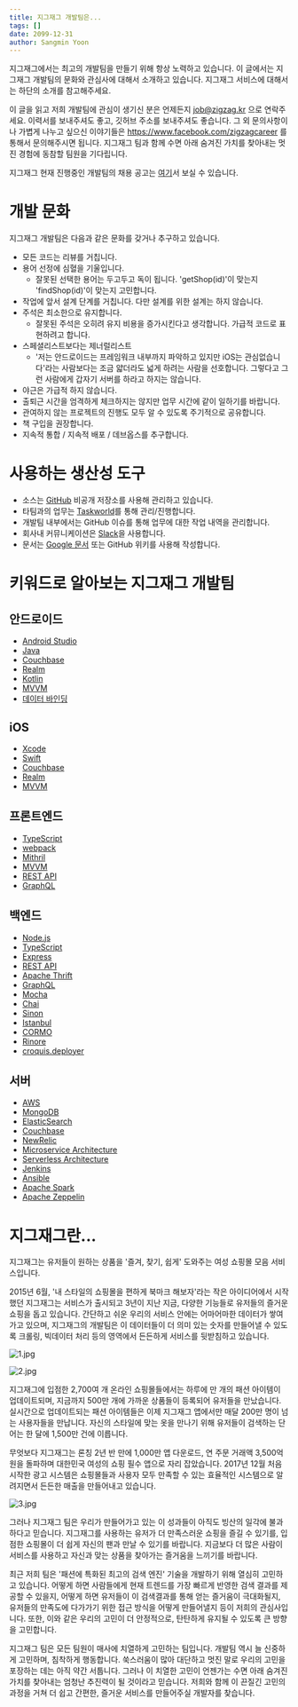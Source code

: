 ```yaml
---
title: 지그재그 개발팀은...
tags: []
date: 2099-12-31
author: Sangmin Yoon
---
```


지그재그에서는 최고의 개발팀을 만들기 위해 항상 노력하고 있습니다.
이 글에서는 지그재그 개발팀의 문화와 관심사에 대해서 소개하고 있습니다.
지그재그 서비스에 대해서는 하단의 소개를 참고해주세요.

이 글을 읽고 저희 개발팀에 관심이 생기신 분은 언제든지 [job@zigzag.kr](mailto:job@zigzag.kr) 으로 연락주세요.
이력서를 보내주셔도 좋고, 깃허브 주소를 보내주셔도 좋습니다.
그 외 문의사항이나 가볍게 나누고 싶으신 이야기들은 https://www.facebook.com/zigzagcareer 를 통해서 문의해주시면 됩니다.
지그재그 팀과 함께 수면 아래 숨겨진 가치를 찾아내는 멋진 경험에 동참할 팀원을 기다립니다.

지그재그 현재 진행중인 개발팀의 채용 공고는 [여기](https://career.zigzag.kr/recruit/)서 보실 수 있습니다.

<!--more-->

# 개발 문화

지그재그 개발팀은 다음과 같은 문화를 갖거나 추구하고 있습니다.

* 모든 코드는 리뷰를 거칩니다.
* 용어 선정에 심혈을 기울입니다.
	* 잘못된 선택한 용어는 두고두고 독이 됩니다. 'getShop(id)'이 맞는지 'findShop(id)'이 맞는지 고민합니다.
* 작업에 앞서 설계 단계를 거칩니다. 다만 설계를 위한 설계는 하지 않습니다.
* 주석은 최소한으로 유지합니다.
	* 잘못된 주석은 오히려 유지 비용을 증가시킨다고 생각합니다. 가급적 코드로 표현하려고 합니다.
* 스페셜리스트보다는 제너럴리스트
    * '저는 안드로이드는 프레임워크 내부까지 파악하고 있지만 iOS는 관심없습니다'라는 사람보다는 조금 얇더라도 넓게 하려는 사람을 선호합니다. 그렇다고 그런 사람에게 갑자기 서버를 하라고 하지는 않습니다.
* 야근은 가급적 하지 않습니다.
* 출퇴근 시간을 엄격하게 체크하지는 않지만 업무 시간에 같이 일하기를 바랍니다.
* 관여하지 않는 프로젝트의 진행도 모두 알 수 있도록 주기적으로 공유합니다.
* 책 구입을 권장합니다.
* 지속적 통합 / 지속적 배포 / 데브옵스를 추구합니다.

# 사용하는 생산성 도구

* 소스는 [GitHub](https://github.com/) 비공개 저장소를 사용해 관리하고 있습니다.
* 타팀과의 업무는 [Taskworld](https://taskworld.com/)를 통해 관리/진행합니다.
* 개발팀 내부에서는 GitHub 이슈를 통해 업무에 대한 작업 내역을 관리합니다.
* 회사내 커뮤니케이션은 [Slack](https://slack.com/)을 사용합니다.
* 문서는 [Google 문서](https://www.google.com/docs/about/) 또는 GitHub 위키를 사용해 작성합니다.

# 키워드로 알아보는 지그재그 개발팀

## 안드로이드

* [Android Studio](https://developer.android.com/studio/)
* [Java](https://www.java.com/)
* [Couchbase](https://www.couchbase.com/)
* [Realm](https://realm.io/)
* [Kotlin](https://kotlinlang.org/)
* [MVVM](https://en.wikipedia.org/wiki/Model%E2%80%93view%E2%80%93viewmodel)
* [데이터 바인딩](https://developer.android.com/topic/libraries/data-binding/)

## iOS

* [Xcode](https://developer.apple.com/xcode/)
* [Swift](https://swift.org/)
* [Couchbase](https://www.couchbase.com/)
* [Realm](https://realm.io/)
* [MVVM](https://en.wikipedia.org/wiki/Model%E2%80%93view%E2%80%93viewmodel)

## 프론트엔드

* [TypeScript](https://www.typescriptlang.org/)
* [webpack](https://webpack.js.org/)
* [Mithril](https://mithril.js.org/)
* [MVVM](https://en.wikipedia.org/wiki/Model%E2%80%93view%E2%80%93viewmodel)
* [REST API](https://en.wikipedia.org/wiki/Representational_state_transfer)
* [GraphQL](http://graphql.org/)
 
## 백엔드

* [Node.js](https://nodejs.org/)
* [TypeScript](https://www.typescriptlang.org/)
* [Express](http://expressjs.com/)
* [REST API](https://en.wikipedia.org/wiki/Representational_state_transfer)
* [Apache Thrift](https://thrift.apache.org/)
* [GraphQL](http://graphql.org/)
* [Mocha](https://mochajs.org/)
* [Chai](http://chaijs.com/)
* [Sinon](http://sinonjs.org/)
* [Istanbul](https://istanbul.js.org/)
* [CORMO](http://croquiscom.github.io/cormo/)
* [Rinore](https://github.com/croquiscom/rinore)
* [croquis.deployer](https://github.com/croquiscom/croquis.deployer)

## 서버

* [AWS](https://aws.amazon.com/)
* [MongoDB](https://www.mongodb.com/)
* [ElasticSearch](https://www.elastic.co/)
* [Couchbase](https://www.couchbase.com/)
* [NewRelic](https://newrelic.com/)
* [Microservice Architecture](https://en.wikipedia.org/wiki/Microservices)
* [Serverless Architecture](https://en.wikipedia.org/wiki/Serverless_computing)
* [Jenkins](https://jenkins.io/)
* [Ansible](https://www.ansible.com/)
* [Apache Spark](https://spark.apache.org/)
* [Apache Zeppelin](https://zeppelin.apache.org/)

# 지그재그란...

지그재그는 유저들이 원하는 상품을 '즐겨, 찾기, 쉽게' 도와주는 여성 쇼핑몰 모음 서비스입니다.

2015년 6월, '내 스타일의 쇼핑몰을 편하게 북마크 해보자'라는 작은 아이디어에서 시작했던 지그재그는 서비스가 출시되고 3년이 지난 지금, 다양한 기능들로 유저들의 즐거운 쇼핑을 돕고 있습니다.
간단하고 쉬운 우리의 서비스 안에는 어마어마한 데이터가 쌓여가고 있으며,
지그재그의 개발팀은 이 데이터들이 더 의미 있는 숫자를 만들어낼 수 있도록 크롤링, 빅데이터 처리 등의 영역에서 든든하게 서비스를 뒷받침하고 있습니다.

![1.jpg](/img/content/2018-01-23-1/1.jpg)

![2.jpg](/img/content/2018-01-23-1/2.jpg)

지그재그에 입점한 2,700여 개 온라인 쇼핑몰들에서는 하루에 만 개의 패션 아이템이 업데이트되며, 지금까지 500만 개에 가까운 상품들이 등록되어 유저들을 만났습니다.
실시간으로 업데이트되는 패션 아이템들은 이제 지그재그 앱에서만 매달 200만 명이 넘는 사용자들을 만납니다.
자신의 스타일에 맞는 옷을 만나기 위해 유저들이 검색하는 단어는 한 달에 1,500만 건에 이릅니다.

무엇보다 지그재그는 론칭 2년 반 만에 1,000만 앱 다운로드, 연 주문 거래액 3,500억 원을 돌파하며 대한민국 여성의 쇼핑 필수 앱으로 자리 잡았습니다.
2017년 12월 처음 시작한 광고 시스템은 쇼핑몰들과 사용자 모두 만족할 수 있는 효율적인 시스템으로 알려지면서 든든한 매출을 만들어내고 있습니다.

![3.jpg](/img/content/2018-01-23-1/3.jpg)

그러나 지그재그 팀은 우리가 만들어가고 있는 이 성과들이 아직도 빙산의 일각에 불과하다고 믿습니다.
지그재그를 사용하는 유저가 더 만족스러운 쇼핑을 즐길 수 있기를, 입점한 쇼핑몰이 더 쉽게 자신의 팬과 만날 수 있기를 바랍니다.
지금보다 더 많은 사람이 서비스를 사용하고 자신과 맞는 상품을 찾아가는 즐거움을 느끼기를 바랍니다. 

최근 저희 팀은 '패션에 특화된 최고의 검색 엔진' 기술을 개발하기 위해 열심히 고민하고 있습니다.
어떻게 하면 사람들에게 현재 트렌드를 가장 빠르게 반영한 검색 결과를 제공할 수 있을지, 어떻게 하면 유저들이 이 검색결과를 통해 얻는 즐거움이 극대화될지,
유저들의 만족도에 다가가기 위한 접근 방식을 어떻게 만들어낼지 등이 저희의 관심사입니다.
또한, 이와 같은 우리의 고민이 더 안정적으로, 탄탄하게 유지될 수 있도록 큰 방향을 고민합니다.

지그재그 팀은 모든 팀원이 매사에 치열하게 고민하는 팀입니다.
개발팀 역시 늘 신중하게 고민하며, 침착하게 행동합니다.
쑥스러움이 많아 대단하고 멋진 말로 우리의 고민을 포장하는 데는 아직 약간 서툽니다.
그러나 이 치열한 고민이 언젠가는 수면 아래 숨겨진 가치를 찾아내는 엄청난 추진력이 될 것이라고 믿습니다.
저희와 함께 이 끈질긴 고민의 과정을 거쳐 더 쉽고 간편한, 즐거운 서비스를 만들어주실 개발자를 찾습니다.
